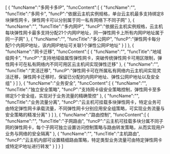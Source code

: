 [
	{
		"funcName":"多网卡多IP",
		"funcContent":[
			{
				"funcName":"",
				"funcTitle":"多网卡",
				"funcP":"依据云主机实例规格，单台云主机最多支持绑定8块弹性网卡，弹性网卡可以分别属于同一私有网络下不同子网"
			},
			{
				"funcName":"",
				"funcTitle":"多内网IP",
				"funcP":"依据云主机实例规格，云主机每块弹性网卡最多支持分配21个内网IP地址，同一弹性网卡上所有内网IP地址属于同一子网"
			},
			{
				"funcName":"",
				"funcTitle":"多公网IP",
				"funcP":"弹性网卡每分配1个内网IP地址，该内网IP地址可关联1个弹性公网IP地址"
			}
		]
	},
	{
		"funcName":"网卡迁移",
		"funcContent":[
			{
				"funcName":"",
				"funcTitle":"地域级网卡",
				"funcP":"支持地域级属性弹性网卡，突破传统弹性网卡可用区限制，弹性网卡可在私有网络内不同可用区云主机间实现弹性迁移"
			},
			{
				"funcName":"",
				"funcTitle":"灵活迁移",
				"funcP":"弹性网卡可在所属私有网络内云主机间实现灵活迁移，弹性网卡迁移时，保留已分配的内网IP地址、弹性公网IP地址以及安全组"
			}
		]
	},
	{
		"funcName":"业务安全",
		"funcContent":[
			{
				"funcName":"",
				"funcTitle":"独立安全策略",
				"funcP":"支持网卡级安全策略控制，弹性网卡至多绑定5个安全组，实现对于业务流量的精确管控"
			},
			{
				"funcName":"",
				"funcTitle":"业务流量分离",
				"funcP":"云主机可挂载多块弹性网卡，特定业务可由特定弹性网卡承载流量，不同弹性网卡分别应用安全组策略，可实现业务流量与安全策略的精准分离"
			}
		]
	},
	{
		"funcName":"路由控制",
		"funcContent":[
			{
				"funcName":"",
				"funcTitle":"子网路由",
				"funcP":"云主机可挂载多块分属不同子网的弹性网卡，每个子网可独立设置访问控制策略与路由转发策略，从而实现用户业务与网络的安全隔离"
			},
			{
				"funcName":"",
				"funcTitle":"主机路由",
				"funcP":"云主机内部可设置精细路由策略，特定类型业务流量可由特定弹性网卡或特定IP地址进行转发"
			}
		]
	}
]
